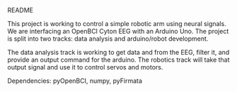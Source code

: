 README

This project is working to control a simple robotic arm using neural signals. We are interfacing an OpenBCI Cyton EEG with an Arduino Uno. The project is split into two tracks: data analysis and arduino/robot development. 

The data analysis track is working to get data and from the EEG, filter it, and provide an output command for the arduino. The robotics track will take that output signal and use it to control servos and motors. 

Dependencies: pyOpenBCI, numpy, pyFirmata